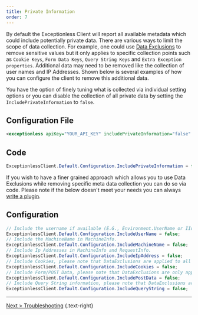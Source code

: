 ```yaml
---
title: Private Information
order: 7
---
```


By default the Exceptionless Client will report all available metadata which could include potentially private data. There are various ways to limit the scope of data collection. For example, one could use [Data Exclusions](../../security.md) to remove sensitive values but it only applies to specific collection points such as `Cookie Keys`, `Form Data Keys`, `Query String Keys` and `Extra Exception properties`. Additional data may need to be removed like the collection of user names and IP Addresses. Shown below is several examples of how you can configure the client to remove this additional data.

You have the option of finely tuning what is collected via individual setting options or you can disable the collection of all private data by setting the `IncludePrivateInformation` to `false`.

## Configuration File

```xml
<exceptionless apiKey="YOUR_API_KEY" includePrivateInformation="false" />
```

## Code

```csharp
ExceptionlessClient.Default.Configuration.IncludePrivateInformation = false;
```

If you wish to have a finer grained approach which allows you to use Data Exclusions while removing specific meta data collection you can do so via code. Please note if the below doesn't meet your needs you can always [write a plugin](/docs/clients/dotnet/plugins/).

## Configuration

```csharp
// Include the username if available (E.G., Environment.UserName or IIdentity.Name)
ExceptionlessClient.Default.Configuration.IncludeUserName = false;
// Include the MachineName in MachineInfo.
ExceptionlessClient.Default.Configuration.IncludeMachineName = false;
// Include Ip Addresses in MachineInfo and RequestInfo.
ExceptionlessClient.Default.Configuration.IncludeIpAddress = false;
// Include Cookies, please note that DataExclusions are applied to all Cookie keys when enabled.
ExceptionlessClient.Default.Configuration.IncludeCookies = false;
// Include Form/POST Data, please note that DataExclusions are only applied to Form data keys when enabled.
ExceptionlessClient.Default.Configuration.IncludePostData = false;
// Include Query String information, please note that DataExclusions are applied to all Query String keys when enabled.
ExceptionlessClient.Default.Configuration.IncludeQueryString = false;
```

---

[Next > Troubleshooting](troubleshooting) {.text-right}